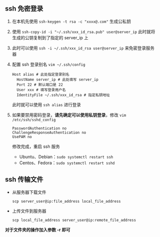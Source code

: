 ## ssh 免密登录

1. 在本机先使用 `ssh-keygen -t rsa -c "xxxx@.com"` 生成公私钥

2. 使用 `ssh-copy-id -i "~/.ssh/xxx_id_rsa.pub" user@server_ip` 此时就将生成的公钥复制到了指定的 server_ip 上

3. 此时可以使用 `ssh -i ~/.ssh/xxx_id_rsa user@server_ip` 来免密登录服务器

4. 配置 ssh 登录别名 `vim ~/.ssh/config`

   ```
   Host alias # 此处指定登录别名
     HostName server_ip # 此处填写 server_ip
     Port 22 # 默认端口是 22
     User xxx # 填写登录用户名
     IdentityFile ~/.ssh/xxx_id_rsa # 指定私钥地址
   ```

   此时就可以使用 `ssh alias` 进行登录

5. 如果要禁用密码登录，**请先确定可以使用私钥登录**，修改 `vim /etc/ssh/sshd_config`

   ```
   PasswordAuthentication no
   ChallengeResponseAuthentication no
   UsePAM no
   ```

   修改完成，重启 ssh 服务

   - Ubuntu、Debian：`sudo systemctl restart ssh`
   - Centos、Fedora：`sudo systemctl restart sshd`

## ssh 传输文件

- 从服务器下载文件

  `scp server_user@ip:file_address local_file_address`

- 上传文件到服务器

  `scp local_file_address server_user@ip:remote_file_address`

**对于文件夹的操作加入参数 -r 即可**